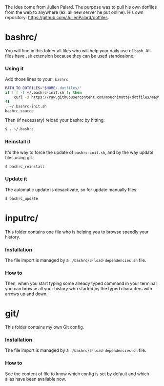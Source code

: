 The idea come from Julien Palard. The purpose was to pull his own dotfiles from the web to anywhere (ex: all new server he put online).
His own repository: https://github.com/JulienPalard/dotfiles.

# bashrc/
You will find in this folder all files who will help your daily use of `bash`.
All files have `.sh` extension because they can be used standealone.

### Using it
Add those lines to your `.bashrc`

```bash
PATH_TO_DOTFILES="$HOME/.dotfiles/"
if ! [ -f ~/.bashrc-init.sh ]; then
    curl -s https://raw.githubusercontent.com/mouchimotte/dotfiles/master/bashrc-init.sh > ~/.bashrc-init.sh
fi
. ~/.bashrc-init.sh
bashrc_source
```

Then (if necessary) reload your bashrc by hitting:

```bash
$ . ~/.bashrc
```

### Reinstall it

It's the way to force the update of `bashrc-init.sh`, and by the way update files using git.

```bash
$ bashrc_reinstall
```

### Update it

The automatic update is desactivate, so for update manually files:
```bash
$ bashrc_update
```

# inputrc/
This folder contains one file who is helping you to browse speedly your history.

### Installation
The file import is managed by a `./bashrc/3-load-dependencies.sh` file.

### How to
Then, when you start typing some already typed command in your terminal, you can browse all your history who started by the typed characters with arrows up and down.

# git/
This folder contains my own Git config.

### Installation
The file import is managed by a `./bashrc/3-load-dependencies.sh` file.

### How to
See the content of file to know which config is set by default and which alias have been available now.
